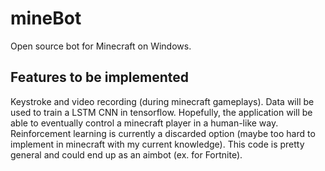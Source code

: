 # mineBot
Open source bot for Minecraft on Windows.

## Features to be implemented
Keystroke and video recording (during minecraft gameplays). Data will be used to train a LSTM CNN in tensorflow. Hopefully, the application will be able to eventually control a minecraft player in a human-like way. Reinforcement learning is currently a discarded option (maybe too hard to implement in minecraft with my current knowledge).
This code is pretty general and could end up as an aimbot (ex. for Fortnite).
